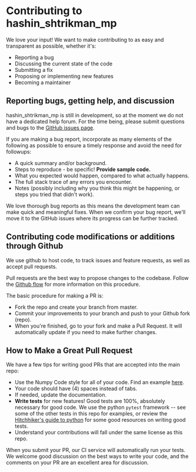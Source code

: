 # Contributing to hashin_shtrikman_mp

We love your input! We want to make contributing to as easy and
transparent as possible, whether it's:

- Reporting a bug
- Discussing the current state of the code
- Submitting a fix
- Proposing or implementing new features
- Becoming a maintainer

## Reporting bugs, getting help, and discussion

hashin_shtrikman_mp is still in development, so at the moment we
do not have a dedicated help forum. For the time being, please
submit questions and bugs to the
[GitHub issues page](https://github.com/carlacupcake/hashin_shtrikman_mp/issues).

If you are making a bug report, incorporate as many elements of the
following as possible to ensure a timely response and avoid the
need for followups:

- A quick summary and/or background.
- Steps to reproduce - be specific! **Provide sample code.**
- What you expected would happen, compared to what actually happens.
- The full stack trace of any errors you encounter.
- Notes (possibly including why you think this might be happening,
  or steps you tried that didn't work).

We love thorough bug reports as this means the development team can
make quick and meaningful fixes. When we confirm your bug report,
we'll move it to the GitHub issues where its progress can be
further tracked.

## Contributing code modifications or additions through Github

We use github to host code, to track issues and feature requests,
as well as accept pull requests.

Pull requests are the best way to propose changes to the codebase.
Follow the [Github flow](https://www.atlassian.com/git/tutorials/comparing-workflows/forking-workflow)
for more information on this procedure.

The basic procedure for making a PR is:

- Fork the repo and create your branch from master.
- Commit your improvements to your branch and push to your Github fork (repo).
- When you're finished, go to your fork and make a Pull Request. It will
  automatically update if you need to make further changes.

## How to Make a Great Pull Request

We have a few tips for writing good PRs that are accepted into the main repo:

- Use the Numpy Code style for all of your code. Find an example [here](https://sphinxcontrib-napoleon.readthedocs.io/en/latest/example_numpy.html#example-numpy).
- Your code should have (4) spaces instead of tabs.
- If needed, update the documentation.
- **Write tests** for new features! Good tests are 100%, absolutely necessary
  for good code. We use the python `pytest` framework -- see some of the
  other tests in this repo for examples, or review the [Hitchhiker's guide
  to python](https://docs.python-guide.org/writing/tests) for some good
  resources on writing good tests.
- Understand your contributions will fall under the same license as this repo.

When you submit your PR, our CI service will automatically run your tests.
We welcome good discussion on the best ways to write your code, and the comments
on your PR are an excellent area for discussion.
